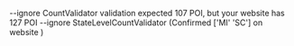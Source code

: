 --ignore CountValidator validation expected 107 POI, but your website has 127 POI
--ignore StateLevelCountValidator (Confirmed ['MI' 'SC'] on website )
